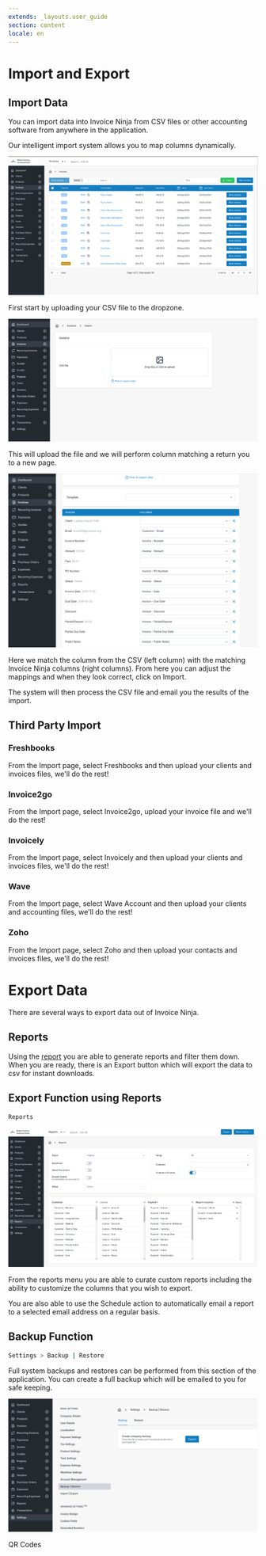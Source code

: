 ```yaml
---
extends: _layouts.user_guide
section: content
locale: en
---
```


# Import and Export

## Import Data

You can import data into Invoice Ninja from CSV files or other accounting software from anywhere in the application.

Our intelligent import system allows you to map columns dynamically.

![alt text](/assets/images/settings/import_overview.png "CSV Imports")

First start by uploading your CSV file to the dropzone.

![alt text](/assets/images/settings/import_column_matching.png "CSV Mapping")

This will upload the file and we will perform column matching a return you to a new page.

![alt text](/assets/images/settings/import_column_matching2.png "CSV Mapping")

Here we match the column from the CSV (left column) with the matching Invoice Ninja columns (right columns). From here you can adjust the mappings and when they look correct, click on Import.

The system will then process the CSV file and email you the results of the import.

## Third Party Import

### Freshbooks

From the Import page, select Freshbooks and then upload your clients and invoices files, we'll do the rest!

### Invoice2go

From the Import page, select Invoice2go, upload your invoice file and we'll do the rest!

### Invoicely

From the Import page, select Invoicely and then upload your clients and invoices files, we'll do the rest!

### Wave

From the Import page, select Wave Account and then upload your clients and accounting files, we'll do the rest!

### Zoho

From the Import page, select Zoho and then upload your contacts and invoices files, we'll do the rest!

# Export Data

There are several ways to export data out of Invoice Ninja.

## Reports

Using the [report](/en/reports) you are able to generate reports and filter them down. When you are ready, there is an Export button which will export the data to csv for instant downloads.

## Export Function using Reports

```bash
Reports 
```

![alt text](/assets/images/settings/export_report.png "CSV Exports")

From the reports  menu you are able to curate custom reports including the ability to customize the columns that you wish to export.

You are also able to use the Schedule action to automatically email a report to a selected email address on a regular basis.

## Backup Function

```bash
Settings > Backup | Restore
```

Full system backups and restores can be performed from this section of the application. You can create a full backup which will be emailed to you for safe keeping.

![alt text](/assets/images/settings/export_backup.png "CSV Exports")


<x-next url=/en/qr-codes>QR Codes</x-next>
